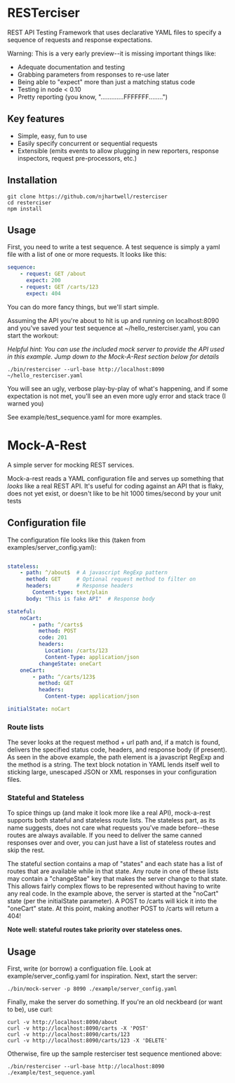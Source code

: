 # RESTerciser #

REST API Testing Framework that uses declarative YAML files to specify
a sequence of requests and response expectations.

Warning: This is a very early preview--it is missing important things like:

- Adequate documentation and testing
- Grabbing parameters from responses to re-use later
- Being able to "expect" more than just a matching status code
- Testing in node < 0.10
- Pretty reporting (you know, ".............FFFFFFF........")

## Key features ##

- Simple, easy, fun to use
- Easily specify concurrent or sequential requests
- Extensible (emits events to allow plugging in new reporters, response inspectors,
  request pre-processors, etc.)

## Installation ##

    git clone https://github.com/njhartwell/resterciser
    cd resterciser
    npm install

## Usage ##

First, you need to write a test sequence. A test sequence is simply a yaml file
with a list of one or more requests. It looks like this:

```yaml
sequence:       
    - request: GET /about                                               
      expect: 200                                                       
    - request: GET /carts/123                                           
      expect: 404
```

You can do more fancy things, but we'll start simple.

Assuming the API you're about to hit is up and running on localhost:8090
and you've saved your test sequence at ~/hello_resterciser.yaml, you can start
the workout:

*Helpful hint: You can use the included mock server to provide the API used in this example. Jump down to the Mock-A-Rest section below for details*

    ./bin/resterciser --url-base http://localhost:8090 ~/hello_resterciser.yaml

You will see an ugly, verbose play-by-play of what's happening, and if some expectation
is not met, you'll see an even more ugly error and stack trace (I warned you)

See example/test_sequence.yaml for more examples.


# Mock-A-Rest #

A simple server for mocking REST services.

Mock-a-rest reads a YAML configuration file and serves up something that *looks* like a real REST API.
It's useful for coding against an API that is flaky, does not yet exist, or doesn't like to be hit
1000 times/second by your unit tests

## Configuration file ##

The configuration file looks like this (taken from examples/server_config.yaml):

```yaml

stateless:
    - path: ^/about$  # A javascript RegExp pattern
      method: GET     # Optional request method to filter on
      headers:        # Response headers
        Content-type: text/plain
      body: "This is fake API"  # Response body

stateful:
    noCart:
        - path: ^/carts$
          method: POST
          code: 201
          headers:
            Location: /carts/123
            Content-Type: application/json
          changeState: oneCart
    oneCart:
        - path: ^/carts/123$
          method: GET
          headers:
            Content-type: application/json

initialState: noCart
```

### Route lists ###

The sever looks at the request method + url path and, if a match is found, delivers
the specified status code, headers, and response body (if present). As seen in the
above example, the path element is a javascript RegExp and the method is a string.
The text block notation in YAML lends itself well to sticking large, unescaped JSON or XML
responses in your configuration files.


### Stateful and Stateless ###

To spice things up (and make it look more like a real API), mock-a-rest supports both
stateful and stateless route lists. The stateless part, as its name suggests, does not
care what requests you've made before--these routes are always available. If you
need to deliver the same canned responses over and over, you can just have a list of
stateless routes and skip the rest.

The stateful section contains a map of "states" and each state has a list of routes
that are available while in that state. Any route in one of these lists may contain
a "changeStae" key that makes the server change to that state. This allows fairly complex
flows to be represented without having to write any real code. In the example above,
the server is started at the "noCart" state (per the initialState parameter). A POST
to /carts will kick it into the "oneCart" state. At this point, making another
POST to /carts will return a 404!

**Note well: stateful routes take priority over stateless ones.**


## Usage ##

First, write (or borrow) a configuation file. Look at example/server_config.yaml for inspiration.
Next, start the server:

    ./bin/mock-server -p 8090 ./example/server_config.yaml

Finally, make the server do something. If you're an old neckbeard (or want to be), use curl:

    curl -v http://localhost:8090/about
    curl -v http://localhost:8090/carts -X 'POST'
    curl -v http://localhost:8090/carts/123
    curl -v http://localhost:8090/carts/123 -X 'DELETE'

Otherwise, fire up the sample resterciser test sequence mentioned above:

    ./bin/resterciser --url-base http://localhost:8090 ./example/test_sequence.yaml
